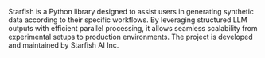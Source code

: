 Starfish is a Python library designed to assist users in generating synthetic data according to their specific workflows. By leveraging structured LLM outputs with efficient parallel processing, it allows seamless scalability from experimental setups to production environments. The project is developed and maintained by Starfish AI Inc.